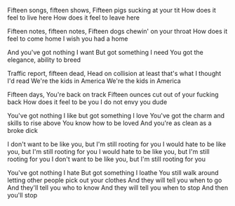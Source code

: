Fifteen songs, fifteen shows, 
Fifteen pigs sucking at your tit
How does it feel to live here
How does it feel to leave here

Fifteen notes, fifteen notes, 
Fifteen dogs chewin' on your throat
How does it feel to come home
I wish you had a home

And you've got nothing I want
But got something I need
You got the elegance, ability to breed

Traffic report, fifteen dead,
Head on collision at least that's what I thought I'd read
We're the kids in America
We're the kids in America

Fifteen days, You're back on track
Fifteen ounces cut out of your fucking back
How does it feel to be you
I do not envy you dude

You've got nothing I like but got something I love
You've got the charm and skills to rise above
You know how to be loved
And you're as clean as a broke dick

I don't want to be like you, but I'm still rooting for you
I would hate to be like you, but I'm still rooting for you
I would hate to be like you, but I'm still rooting for you
I don't want to be like you, but I'm still rooting for you

You've got nothing I hate
But got something I loathe
You still walk around letting other people pick out your clothes
And they will tell you when to go
And they'll tell you who to know
And they will tell you when to stop
And then you'll stop


